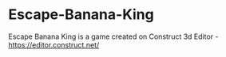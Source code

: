 # Escape-Banana-King
Escape Banana King is a game created on Construct 3d Editor - https://editor.construct.net/
